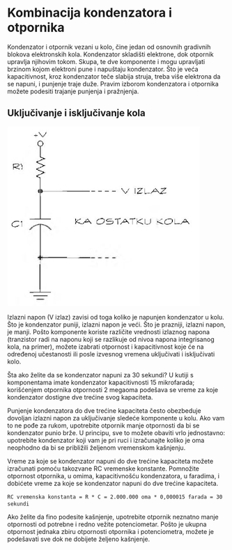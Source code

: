 # Kombinacija kondenzatora i otpornika

Kondenzator i otpornik vezani u kolo, čine jedan od osnovnih gradivnih blokova elektronskih kola. Kondenzator skladišti elektrone, dok otpornik upravlja njihovim tokom. Skupa, te dve komponente i mogu upravljati brzinom kojom elektroni pune i napuštaju kondenzator. Što je veća kapacitivnost, kroz kondenzator teče slabija struja, treba više elektrona da se napuni, i punjenje traje duže. Pravim izborom kondenzatora i otpornika možete podesiti trajanje punjenja i pražnjenja.

## Uključivanje i isključivanje kola

![](slike/kondenzator-i-otpornik.jpg)

Izlazni napon (V izlaz) zavisi od toga koliko je napunjen kondenzator u kolu. Što je kondenzator puniji, izlazni napon je veći. Što je prazniji, izlazni napon, je manji. Pošto komponente koriste različite vrednosti izlaznog napona (tranzistor radi na naponu koji se razlikuje od nivoa napona integrisanog kola, na primer), možete izabrati otpornost i kapacitivnost koje će na određenoj učestanosti ili posle izvesnog vremena uključivati i isključivati kolo.

Šta ako želite da se kondenzator napuni za 30 sekundi? U kutiji s komponentama imate kondenzator kapacitivnosti 15 mikrofarada; korišćenjem otpornika otpornosti 2 megaoma podešava se vreme za koje kondenzator dostigne dve trećine svog kapaciteta.

Punjenje kondenzatora do dve trećine kapaciteta često obezbeduje dovoljan izlazni napon za uključivanje sledeće komponente u kolu. Ako vam to ne pođe za rukom, upotrebite otpornik manje otpornosti da bi se kondenzator punio brže. U principu, sve to možete obaviti vrlo jednostavno: upotrebite kondenzator koji vam je pri ruci i izračunajte koliko je oma neophodno da bi se približili željenom vremenskom kašnjenju.

Vreme za koje se kondenzator napuni do dve trećine kapaciteta možete izračunati pomoću takozvane RC vremenske konstante. Pomnožite otpornost otpornika, u omima, kapacitivnošću kondenzatora, u faradima, i dobićete vreme za koje se kondenzator napuni do dve trećine kapaciteta.

```
RC vremenska konstanta = R * C = 2.000.000 oma * 0,000015 farada = 30 sekundi
```

Ako želite da fino podesite kašnjenje, upotrebite otpornik neznatno manje otpornosti od potrebne i redno vežite potenciometar. Pošto je ukupna otpornost jednaka zbiru otpornosti otpornika i potenciometra, možete je podešavati sve dok ne dobijete željeno kašnjenje.
